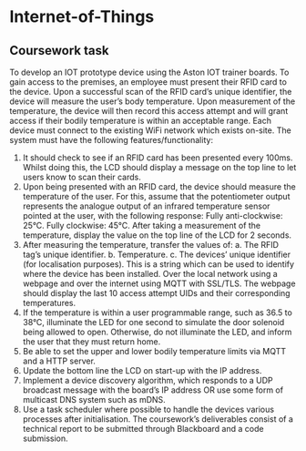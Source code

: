 # Internet-of-Things

## Coursework task
To develop an IOT prototype device using the Aston IOT trainer boards. 
To gain access to the premises, an employee must present their RFID card to the device. Upon a
successful scan of the RFID card’s unique identifier, the device will measure the user’s body
temperature. Upon measurement of the temperature, the device will then record this access attempt
and will grant access if their bodily temperature is within an acceptable range.
Each device must connect to the existing WiFi network which exists on-site.
The system must have the following features/functionality:
1. It should check to see if an RFID card has been presented every 100ms. Whilst doing this, the
LCD should display a message on the top line to let users know to scan their cards.
2. Upon being presented with an RFID card, the device should measure the temperature of the user.
For this, assume that the potentiometer output represents the analogue output of an infrared
temperature sensor pointed at the user, with the following response:
Fully anti-clockwise: 25°C.
Fully clockwise: 45°C.
After taking a measurement of the temperature, display the value on the top line of the LCD for 2
seconds.
3. After measuring the temperature, transfer the values of:
a. The RFID tag’s unique identifier.
b. Temperature.
c. The devices’ unique identifier (for localisation purposes). This is a string which can be used
 to identify where the device has been installed.
Over the local network using a webpage and over the internet using MQTT with SSL/TLS. The
webpage should display the last 10 access attempt UIDs and their corresponding temperatures.
4. If the temperature is within a user programmable range, such as 36.5 to 38°C, illuminate the LED
for one second to simulate the door solenoid being allowed to open. Otherwise, do not illuminate the
LED, and inform the user that they must return home.
5. Be able to set the upper and lower bodily temperature limits via MQTT and a HTTP server.
6. Update the bottom line the LCD on start-up with the IP address.
7. Implement a device discovery algorithm, which responds to a UDP broadcast message with the
board’s IP address OR use some form of multicast DNS system such as mDNS.
8. Use a task scheduler where possible to handle the devices various processes after initialisation.
The coursework’s deliverables consist of a technical report to be submitted through Blackboard and
a code submission.
